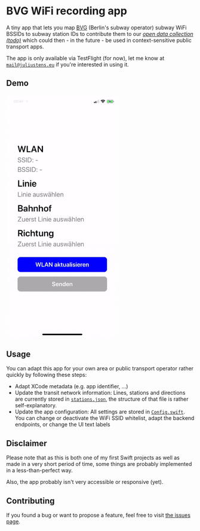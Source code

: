# BVG WiFi recording app

A tiny app that lets you map [BVG](https://www.bvg.de/) (Berlin's subway operator) subway WiFi BSSIDs to subway station IDs to contribute them to our [*open data collection (todo)*](#) which could then - in the future - be used in context-sensitive public transport apps.

The app is only available via TestFlight (for now), let me know at [`mail@juliustens.eu`](mailto:mail@juliustens.eu) if you're interested in using it.

## Demo

<img src="demo.gif" alt="Usage demonstration" width="300"/>

## Usage

You can adapt this app for your own area or public transport operator rather quickly by following these steps:

- Adapt XCode metadata (e.g. app identifier, …)
- Update the transit network information: Lines, stations and directions are currently stored in [`stations.json`](BVGWifiRecorder/stations.json), the structure of that file is rather self-explanatory.
- Update the app configuration: All settings are stored in [`Config.swift`](BVGWifiRecorder/Config.swift). You can change or deactivate the WiFi SSID whitelist, adapt the backend endpoints, or change the UI text labels

## Disclaimer

Please note that as this is both one of my first Swift projects as well as made in a very short period of time, some things are probably implemented in a less-than-perfect way.

Also, the app probably isn't very accessible or responsive (yet).

## Contributing

If you found a bug or want to propose a feature, feel free to visit [the issues page](https://github.com/juliuste/bvg-wifi-recording-app/issues).
